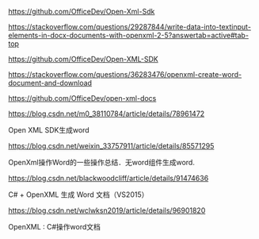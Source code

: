 ﻿
https://github.com/OfficeDev/Open-Xml-Sdk

https://stackoverflow.com/questions/29287844/write-data-into-textinput-elements-in-docx-documents-with-openxml-2-5?answertab=active#tab-top

https://github.com/OfficeDev/Open-XML-SDK

https://stackoverflow.com/questions/36283476/openxml-create-word-document-and-download

https://github.com/OfficeDev/open-xml-docs

https://blog.csdn.net/m0_38110784/article/details/78961472

Open XML SDK生成word

https://blog.csdn.net/weixin_33757911/article/details/85571295

OpenXml操作Word的一些操作总结．无word组件生成word.

https://blog.csdn.net/blackwoodcliff/article/details/91474636

C# + OpenXML 生成 Word 文档（VS2015）

https://blog.csdn.net/wclwksn2019/article/details/96901820

OpenXML : C#操作word文档



